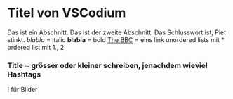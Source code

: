 # Titel von VSCodium
Das ist ein Abschnitt.
Das ist der zweite Abschnitt.
Das Schlusswort ist, Piet stinkt.
_blabla_ = italic
**blabla** = bold
[The BBC](www.bbc.com/news) = eins link
unordered lists mit *
ordered list mit 1., 2.
### Title = grösser oder kleiner schreiben, jenachdem wieviel Hashtags
! für Bilder
